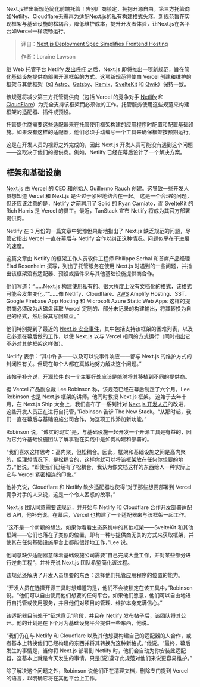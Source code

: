 
<!--
title: Next.js部署规范简化前端托管
cover: https://cdn.thenewstack.io/media/2025/05/bdbe5393-img_0004.jpeg
summary: Next.js推出新规范简化前端托管！告别厂商锁定，拥抱开源自由。第三方托管商如Netlify、Cloudflare无需再为适配Next.js的私有构建格式头疼。新规范旨在实现框架与基础设施的松耦合，降低维护成本，提升开发者体验，让Next.js在各平台如Vercel一样流畅运行。
-->

Next.js推出新规范简化前端托管！告别厂商锁定，拥抱开源自由。第三方托管商如Netlify、Cloudflare无需再为适配Next.js的私有构建格式头疼。新规范旨在实现框架与基础设施的松耦合，降低维护成本，提升开发者体验，让Next.js在各平台如Vercel一样流畅运行。

> 译自：[Next.js Deployment Spec Simplifies Frontend Hosting](https://thenewstack.io/next-js-deployment-spec-simplifies-frontend-hosting/)
> 
> 作者：Loraine Lawson

继 Web 托管平台 Netlify [发出呼吁](https://www.netlify.com/blog/how-we-run-nextjs/) 之后，Next.js 即将推出一项新规范，旨在简化基础设施提供商部署开源框架的方式。这项新规范将使由 Vercel 创建和维护的框架与其他框架（如 [Astro](https://thenewstack.io/astro-5-2-brings-tailwind-4-support-and-new-features/)、[Gatsby](https://thenewstack.io/netlify-acquires-gatsby-its-struggling-jamstack-competitor/)、[Remix](https://thenewstack.io/why-some-developers-are-unhappy-with-react-router/)、[SvelteKit](https://thenewstack.io/rich-harris-talks-sveltekit-and-whats-next-for-svelte/) 和 [Qwik](https://thenewstack.io/how-to-build-embed-components-with-astro-qwik-and-stackblitz/)）保持一致。

该规范将减少第三方托管提供商（包括 Vercel 的竞争对手 [Netlify](https://thenewstack.io/netlify-makes-preview-servers-available/) 和 [CloudFlare](https://thenewstack.io/cloudflare-for-ai-helps-businesses-safely-use-ai/)）为完全支持该框架而必须做的工作。托管服务使用这些规范来构建框架的适配器、插件或预设。

托管提供商需要这些适配器来在托管使用框架构建的应用程序时配置和配置基础设施。如果没有这样的适配器，他们必须手动编写一个工具来确保框架按预期运行。

这是在开发人员的视野之外完成的，因此 Next.js 开发人员可能没有遇到这个问题——这取决于他们的提供商。例如，Netlify 已经在幕后设计了一个解决方案。

## 框架和基础设施

[Next.js](https://thenewstack.io/build-a-real-time-bidding-system-with-next-js-and-stream/) 由 Vercel 的 CEO 和创始人 Guillermo Rauch 创建。这导致一些开发人员想知道 Vercel 和 Next.js 是否过于紧密地结合在一起。
这是一个合理的问题，但还应该注意的是，Netlify 之前聘用了 Solid 的 Ryan Carniato，而 SvelteKit 的 Rich Harris 是 Vercel 的员工。最近，TanStack 宣布 Netlify 将成为其官方部署提供商。

Netlify 在 3 月份的一篇文章中犹豫但果断地指出了 Next.js 缺乏规范的问题，尽管它指出 Vercel 一直在幕后与 Netlify 合作以纠正这种情况。问题似乎在于进展的速度。

这篇文章由 Netlify 的框架工作人员软件工程师 Philippe Serhal 和首席产品经理 Elad Rosenheim 撰写，列出了托管服务在使用 Next.js 时遇到的一些问题，并指出该框架没有适配器、预设或插件来与其他基础设施提供商合作。

他们写道：“……Next.js 构建使用私有的、很大程度上没有文档化的格式，该格式可能会发生变化。”“……像 Netlify、Cloudflare、[AWS](https://aws.amazon.com/?utm_content=inline+mention) Amplify Hosting、SST、Google Firebase App Hosting 和 Microsoft Azure Static Web Apps 这样的提供商必须改为从磁盘读取 Vercel 定制的、部分未记录的构建输出，将其转换为自己的格式，然后将其写回磁盘。”

他们特别提到了最近的 [Next.js 安全事件](https://thenewstack.io/researchers-find-next-js-middleware-vulnerability/)，其中包括支持该框架的困难列表，以及它必须在幕后做的工作，以使 Next.js 以与 Vercel 相同的方式运行（同时指出它不必对其他框架这样做）。

Netlify 表示：“其中许多——以及可以说事件响应——都与 Next.js 的维护方式的封闭性有关。但现在每个人都在真诚地努力解决这个问题。”

该帖子补充说，[开源软件](https://thenewstack.io/open-source-development-threatened-in-europe/) 的一个主要好处应该是能够将其移植到不同的提供商。

据 Vercel 产品副总裁 Lee Robinson 称，该规范已经在幕后制定了六个月，Lee Robinson 也是 Next.js 框架的讲师。他同时教授 Next.js 框架。
这始于去年十月，在 Next.js Ship 大会上，我们宣布了一系列针对 [Next.js 开发人员](https://thenewstack.io/introduction-to-vercel-frontend-as-a-service-for-developers/)的改进，这些开发人员正在进行自托管，”Robinson 告诉 The New Stack。“从那时起，我们一直在幕后与基础设施公司合作，为这项工作添加新功能。”

Robinson 说，“诚实的现实”是，与基础设施一起开发一个开源工具是有益的，因为它允许基础设施团队了解事物在实践中是如何构建和部署的。

“我们喜欢这样思考：高内聚，但松耦合。因此，框架和基础设施之间是高内聚的，但理想情况下，是松耦合的，这样你就可以将该框架放在任何你想要的地方，”他说。“即使我们已经有了松耦合，我认为像文档这样的东西给人一种实际上它与 Vercel 紧密相连的印象。”

他补充说，Cloudflare 和 Netlify 缺少适配器也使得“对于那些想要部署到 Vercel 竞争对手的人来说，这是一个令人困惑的故事。”

Next.js 团队同意需要该规范，并开始与 Netlify 和 Cloudflare 合作开发部署适配器 API，他补充说。在幕后，Vercel 也构建了一个适配器来与该框架一起工作。

“这不是一个新颖的想法。如果你看看生态系统中的其他框架——SvelteKit 和其他框架——它们也落在了类似的位置，即有一种与提供商无关的方式来获取框架，并使其在任何基础设施平台上都能很好地工作，”Lee 说。

他同意缺少适配器意味着基础设施公司需要“自己完成大量工作，并对某些部分进行逆向工程”，并补充说 Next.js 团队希望简化该过程。

该规范还解决了开发人员想要的东西：选择他们托管应用程序的位置的能力。

“开发人员在选择开源工具时想知道的是，他们不会被锁定在该工具中，”Robinson 说。“他们可以自由使用他们想要的任何平台。如果他们愿意，他们可以自由地进行自托管或使用服务，并且他们对项目的管理、维护本身充满信心。”

该适配器目前处于“征求意见”阶段，并且在 Netlify 发布帖子后，该团队将其公开。他的计划是在下个月为基础设施平台提供一些东西，他说。

“我们仍在与 Netlify 和 Cloudflare 以及其他想要构建自己的适配器的人合作，或者基本上转换他们已经构建的东西并将其转换为这种新格式，”他说。“最终，幕后发生的事情是，当你将 Next.js 部署到 Netlify 时，他们会自动为你安装此适配器，这基本上就是今天发生的事情。只是[说]遵守此规范对他们来说更容易维护。”

除了解决这个问题之外，Robinson 说他们正在清理文档，删除专门提到 Vercel 的语言，以明确它将在其他平台上工作。